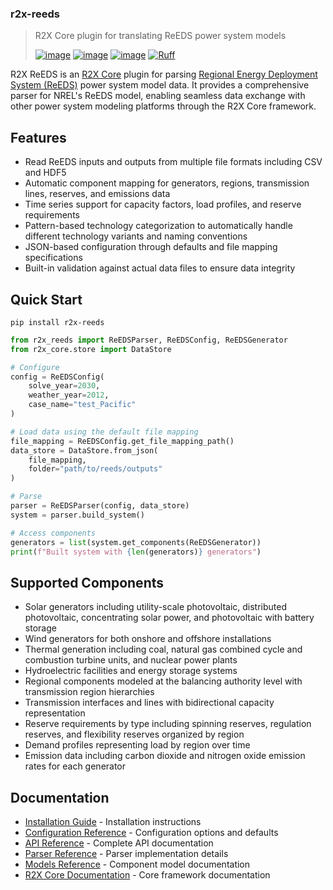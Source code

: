 ### r2x-reeds
> R2X Core plugin for translating ReEDS power system models
>
> [![image](https://img.shields.io/pypi/v/r2x-reeds.svg)](https://pypi.python.org/pypi/r2x-reeds)
> [![image](https://img.shields.io/pypi/l/r2x-reeds.svg)](https://pypi.python.org/pypi/r2x-reeds)
> [![image](https://img.shields.io/pypi/pyversions/r2x-reeds.svg)](https://pypi.python.org/pypi/r2x-reeds)
> [![Ruff](https://img.shields.io/endpoint?url=https://raw.githubusercontent.com/astral-sh/ruff/main/assets/badge/v2.json)](https://github.com/astral-sh/ruff)

R2X ReEDS is an [R2X Core](https://github.com/NREL/r2x-core) plugin for parsing [Regional Energy Deployment System (ReEDS)](https://github.com/NREL/ReEDS-2.0) power system model data. It provides a comprehensive parser for NREL's ReEDS model, enabling seamless data exchange with other power system modeling platforms through the R2X Core framework.

## Features

- Read ReEDS inputs and outputs from multiple file formats including CSV and HDF5
- Automatic component mapping for generators, regions, transmission lines, reserves, and emissions data
- Time series support for capacity factors, load profiles, and reserve requirements
- Pattern-based technology categorization to automatically handle different technology variants and naming conventions
- JSON-based configuration through defaults and file mapping specifications
- Built-in validation against actual data files to ensure data integrity

## Quick Start

```console
pip install r2x-reeds
```

```python
from r2x_reeds import ReEDSParser, ReEDSConfig, ReEDSGenerator
from r2x_core.store import DataStore

# Configure
config = ReEDSConfig(
    solve_year=2030,
    weather_year=2012,
    case_name="test_Pacific"
)

# Load data using the default file mapping
file_mapping = ReEDSConfig.get_file_mapping_path()
data_store = DataStore.from_json(
    file_mapping,
    folder="path/to/reeds/outputs"
)

# Parse
parser = ReEDSParser(config, data_store)
system = parser.build_system()

# Access components
generators = list(system.get_components(ReEDSGenerator))
print(f"Built system with {len(generators)} generators")
```

## Supported Components

- Solar generators including utility-scale photovoltaic, distributed photovoltaic, concentrating solar power, and photovoltaic with battery storage
- Wind generators for both onshore and offshore installations
- Thermal generation including coal, natural gas combined cycle and combustion turbine units, and nuclear power plants
- Hydroelectric facilities and energy storage systems
- Regional components modeled at the balancing authority level with transmission region hierarchies
- Transmission interfaces and lines with bidirectional capacity representation
- Reserve requirements by type including spinning reserves, regulation reserves, and flexibility reserves organized by region
- Demand profiles representing load by region over time
- Emission data including carbon dioxide and nitrogen oxide emission rates for each generator

## Documentation

- [Installation Guide](docs/source/install.md) - Installation instructions
- [Configuration Reference](docs/source/references/configuration.md) - Configuration options and defaults
- [API Reference](docs/source/references/api.md) - Complete API documentation
- [Parser Reference](docs/source/references/parser.md) - Parser implementation details
- [Models Reference](docs/source/references/models.md) - Component model documentation
- [R2X Core Documentation](https://github.com/NREL/r2x-core) - Core framework documentation
